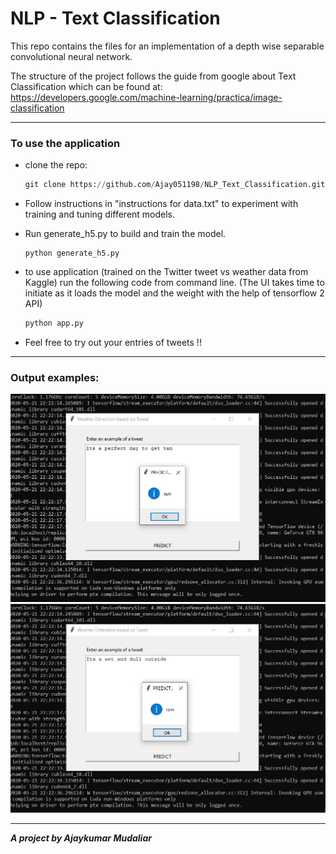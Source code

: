 #  NLP - Text Classification

This repo contains the files for an implementation of a depth wise separable convolutional neural network.  

The structure of the project follows the guide from google about Text Classification which can be found at: <https://developers.google.com/machine-learning/practica/image-classification> 

---

### To use the application

- clone the repo: 

  ```python
  git clone https://github.com/Ajay051198/NLP_Text_Classification.git
  ```

- Follow instructions in  "instructions for data.txt" to experiment with training and tuning different models. 

- Run generate_h5.py to build and train the model.

  ```
  python generate_h5.py
  ```

- to use application (trained on the Twitter tweet vs weather data from Kaggle) run the following code from command line. (The UI takes time to initiate as it loads the model and the weight with the help of tensorflow 2 API)

  ```python
  python app.py
  ```

- Feel free to try out your entries of tweets !!

---

### Output examples: 

<img src='images\Capture1.JPG' width ="600">

<img src='images\Capture2.JPG' width ="600">

---

***A project by Ajaykumar Mudaliar***





